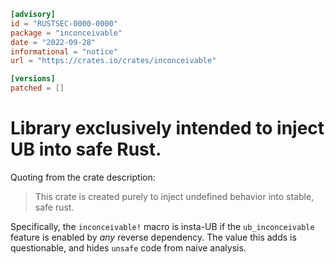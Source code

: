```toml
[advisory]
id = "RUSTSEC-0000-0000"
package = "inconceivable"
date = "2022-09-28"
informational = "notice"
url = "https://crates.io/crates/inconceivable"

[versions]
patched = []
```

# Library exclusively intended to inject UB into safe Rust.

Quoting from the crate description:

> This crate is created purely to inject undefined behavior into stable, safe rust.

Specifically, the `inconceivable!` macro is insta-UB if the `ub_inconceivable` feature is enabled by *any* reverse dependency.
The value this adds is questionable, and hides `unsafe` code from naive analysis.
